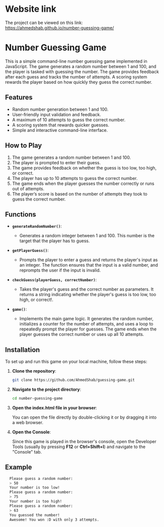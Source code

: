 # Website link

The project can be viewed on this link: https://ahmedshab.github.io/number-guessing-game/

# Number Guessing Game

This is a simple command-line number guessing game implemented in JavaScript. The game generates a random number between 1 and 100, and the player is tasked with guessing the number. The game provides feedback after each guess and tracks the number of attempts. A scoring system rewards the player based on how quickly they guess the correct number.

## Features

- Random number generation between 1 and 100.
- User-friendly input validation and feedback.
- A maximum of 10 attempts to guess the correct number.
- A scoring system that rewards quicker guesses.
- Simple and interactive command-line interface.

## How to Play

1. The game generates a random number between 1 and 100.
2. The player is prompted to enter their guess.
3. The game provides feedback on whether the guess is too low, too high, or correct.
4. The player has up to 10 attempts to guess the correct number.
5. The game ends when the player guesses the number correctly or runs out of attempts.
6. The player’s score is based on the number of attempts they took to guess the correct number.

## Functions

- **`generateRandomNumber()`**: 
  - Generates a random integer between 1 and 100. This number is the target that the player has to guess.

- **`getPlayerGuess()`**:
  - Prompts the player to enter a guess and returns the player's input as an integer. The function ensures that the input is a valid number, and reprompts the user if the input is invalid.

- **`checkGuess(playerGuess, correctNumber)`**:
  - Takes the player's guess and the correct number as parameters. It returns a string indicating whether the player's guess is too low, too high, or correct!.

- **`game()`**:
  - Implements the main game logic. It generates the random number, initializes a counter for the number of attempts, and uses a loop to repeatedly prompt the player for guesses. The game ends when the player guesses the correct number or uses up all 10 attempts.

## Installation

To set up and run this game on your local machine, follow these steps:

1. **Clone the repository**:

   ```bash
   git clone https://github.com/AhmedShab/guessing-game.git

2. **Navigate to the project directory**:

   ```bash
   cd number-guessing-game

3. **Open the index.html file in your browser**:

    You can open the file directly by double-clicking it or by dragging it into a web browser.

4. **Open the Console**:

    Since this game is played in the browser's console, open the Developer Tools (usually by pressing **F12** or **Ctrl+Shift+I**) and navigate to the "Console" tab.

## Example
  ```bash
    Please guess a random number:
    > 50
    Your number is too low!
    Please guess a random number:
    > 75
    Your number is too high!
    Please guess a random number:
    > 63
    You guessed the number!
    Awesome! You won :D with only 3 attempts.
